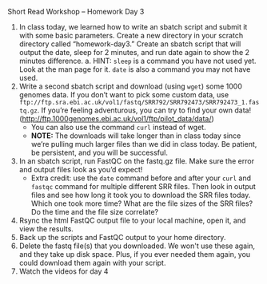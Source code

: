 Short Read Workshop – Homework Day 3

1. In class today, we learned how to write an sbatch script and submit it with some basic parameters. Create a new directory in your scratch directory called “homework-day3.” Create an sbatch script that will output the date, sleep for 2 minutes, and run date again to show the 2 minutes difference.
	a. HINT: `sleep` is a command you have not used yet. Look at the man page for it. `date` is also a command you may not have used.
2. Write a second sbatch script and download (using `wget`) some 1000 genomes data. If you don’t want to pick some custom data, use `ftp://ftp.sra.ebi.ac.uk/vol1/fastq/SRR792/SRR792473/SRR792473_1.fastq.gz`. If you’re feeling adventurous, you can try to find your own data! (http://ftp.1000genomes.ebi.ac.uk/vol1/ftp/pilot_data/data/)
    - You can also use the command `curl` instead of wget.
	- **NOTE:** The downloads will take longer than in class today since we’re pulling much larger files than we did in class today. Be patient, be persistent, and you will be successful.
3. In an sbatch script, run FastQC on the fastq.gz file. Make sure the error and output files look as you’d expect!
    - Extra credit: use the `date` command before and after your `curl` and `fastqc` command for multiple different SRR files. Then look in output files and see how long it took you to download the SRR files today. Which one took more time? What are the file sizes of the SRR files? Do the time and the file size correlate?
4. Rsync the html FastQC output file to your local machine, open it, and view the results.
5. Back up the scripts and FastQC output to your home directory.
6. Delete the fastq file(s) that you downloaded. We won't use these again, and they take up disk space. Plus, if you ever needed them again, you could download them again with your script.
7. Watch the videos for day 4
